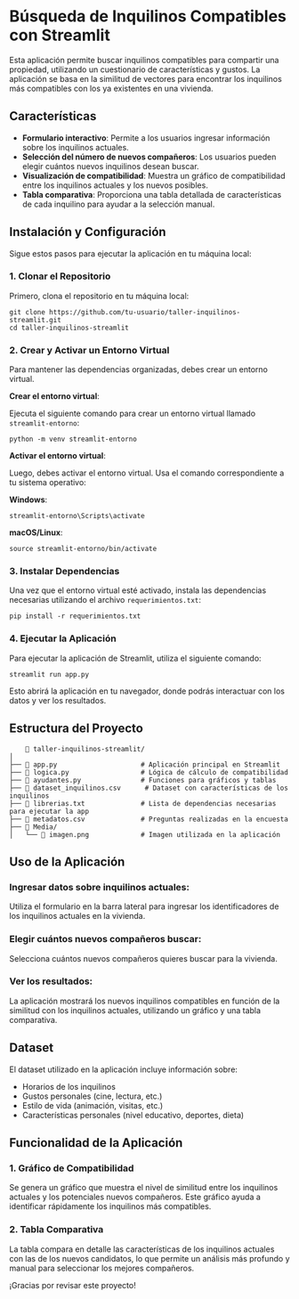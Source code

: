 # Búsqueda de Inquilinos Compatibles con Streamlit

Esta aplicación permite buscar inquilinos compatibles para compartir una propiedad, utilizando un cuestionario de características y gustos. La aplicación se basa en la similitud de vectores para encontrar los inquilinos más compatibles con los ya existentes en una vivienda.

## Características

- **Formulario interactivo**: Permite a los usuarios ingresar información sobre los inquilinos actuales.
- **Selección del número de nuevos compañeros**: Los usuarios pueden elegir cuántos nuevos inquilinos desean buscar.
- **Visualización de compatibilidad**: Muestra un gráfico de compatibilidad entre los inquilinos actuales y los nuevos posibles.
- **Tabla comparativa**: Proporciona una tabla detallada de características de cada inquilino para ayudar a la selección manual.

## Instalación y Configuración

Sigue estos pasos para ejecutar la aplicación en tu máquina local:

### 1. Clonar el Repositorio

Primero, clona el repositorio en tu máquina local:

    git clone https://github.com/tu-usuario/taller-inquilinos-streamlit.git
    cd taller-inquilinos-streamlit

### 2. Crear y Activar un Entorno Virtual

Para mantener las dependencias organizadas, debes crear un entorno virtual.

**Crear el entorno virtual**:

Ejecuta el siguiente comando para crear un entorno virtual llamado `streamlit-entorno`:

    python -m venv streamlit-entorno

**Activar el entorno virtual**:

Luego, debes activar el entorno virtual. Usa el comando correspondiente a tu sistema operativo:

**Windows**:

    streamlit-entorno\Scripts\activate

**macOS/Linux**:

    source streamlit-entorno/bin/activate

### 3. Instalar Dependencias

Una vez que el entorno virtual esté activado, instala las dependencias necesarias utilizando el archivo `requerimientos.txt`:

    pip install -r requerimientos.txt

### 4. Ejecutar la Aplicación

Para ejecutar la aplicación de Streamlit, utiliza el siguiente comando:

    streamlit run app.py

Esto abrirá la aplicación en tu navegador, donde podrás interactuar con los datos y ver los resultados.

## Estructura del Proyecto

        📁 taller-inquilinos-streamlit/
    │
    ├── 📄 app.py                     # Aplicación principal en Streamlit
    ├── 📄 logica.py                  # Lógica de cálculo de compatibilidad
    ├── 📄 ayudantes.py               # Funciones para gráficos y tablas
    ├── 📄 dataset_inquilinos.csv      # Dataset con características de los inquilinos
    ├── 📄 librerias.txt              # Lista de dependencias necesarias para ejecutar la app
    ├── 📄 metadatos.csv              # Preguntas realizadas en la encuesta
    ├── 📁 Media/
    │   └── 📄 imagen.png             # Imagen utilizada en la aplicación

## Uso de la Aplicación

### Ingresar datos sobre inquilinos actuales:

Utiliza el formulario en la barra lateral para ingresar los identificadores de los inquilinos actuales en la vivienda.

### Elegir cuántos nuevos compañeros buscar:

Selecciona cuántos nuevos compañeros quieres buscar para la vivienda.

### Ver los resultados:

La aplicación mostrará los nuevos inquilinos compatibles en función de la similitud con los inquilinos actuales, utilizando un gráfico y una tabla comparativa.

## Dataset

El dataset utilizado en la aplicación incluye información sobre:

- Horarios de los inquilinos
- Gustos personales (cine, lectura, etc.)
- Estilo de vida (animación, visitas, etc.)
- Características personales (nivel educativo, deportes, dieta)

## Funcionalidad de la Aplicación

### 1. Gráfico de Compatibilidad

Se genera un gráfico que muestra el nivel de similitud entre los inquilinos actuales y los potenciales nuevos compañeros. Este gráfico ayuda a identificar rápidamente los inquilinos más compatibles.

### 2. Tabla Comparativa

La tabla compara en detalle las características de los inquilinos actuales con las de los nuevos candidatos, lo que permite un análisis más profundo y manual para seleccionar los mejores compañeros.

¡Gracias por revisar este proyecto!
